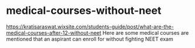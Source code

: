 # medical-courses-without-neet
https://kratisaraswat.wixsite.com/students-guide/post/what-are-the-medical-courses-after-12-without-neet Here are some medical courses are mentioned that an aspirant can enroll for without fighting NEET exam
